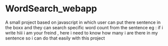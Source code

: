 # WordSearch_webapp
A small project based on javascript in which user can put there sentence in the boxx and they can search specific word count from the sentence eg : if i write hiii i am your freind , here i need to know how many i are there in my sentence so i can do that easily with  this project 
